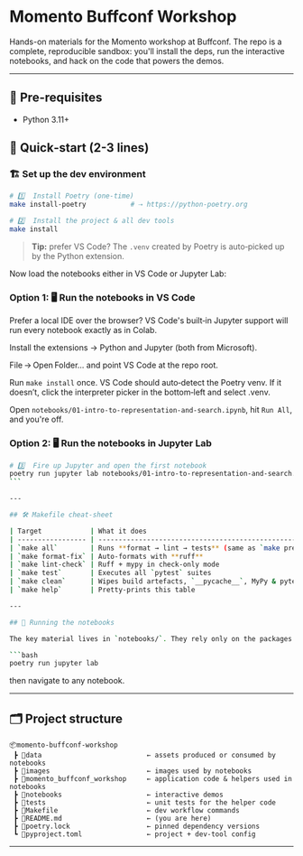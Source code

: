 # Momento Buffconf Workshop

Hands-on materials for the Momento workshop at Buffconf. The repo is a complete, reproducible sandbox: you'll install the deps, run the interactive notebooks, and hack on the code that powers the demos.

---

## 🧰 Pre-requisites

- Python 3.11+

## 🚀 Quick‑start (2-3 lines)

### 🏗️ Set up the dev environment

```bash
# 1️⃣  Install Poetry (one‑time)
make install-poetry           # ⇢ https://python-poetry.org

# 2️⃣  Install the project & all dev tools
make install
```

> **Tip:** prefer VS Code? The `.venv` created by Poetry is auto‑picked up by the Python extension.

Now load the notebooks either in VS Code or Jupyter Lab:

### Option 1: 🖥️ Run the notebooks in VS Code

Prefer a local IDE over the browser? VS Code's built‑in Jupyter support will run every notebook exactly as in Colab.

Install the extensions → Python and Jupyter (both from Microsoft).

File → Open Folder... and point VS Code at the repo root.

Run `make install` once. VS Code should auto‑detect the Poetry venv. If it doesn’t, click the interpreter picker in the bottom‑left and select .venv.

Open `notebooks/01-intro-to-representation-and-search.ipynb`, hit `Run All`, and you're off.

### Option 2: 🖥️ Run the notebooks in Jupyter Lab

````bash
# 3️⃣  Fire up Jupyter and open the first notebook
poetry run jupyter lab notebooks/01-intro-to-representation-and-search.ipynb
```

---

## 🛠️ Makefile cheat‑sheet

| Target            | What it does                                               |
| ----------------- | ---------------------------------------------------------- |
| `make all`        | Runs **format → lint → tests** (same as `make precommit`)  |
| `make format-fix` | Auto‑formats with **ruff**                                 |
| `make lint-check` | Ruff + mypy in check‑only mode                             |
| `make test`       | Executes all `pytest` suites                               |
| `make clean`      | Wipes build artefacts, `__pycache__`, MyPy & pytest caches |
| `make help`       | Pretty‑prints this table                                   |

---

## 🧪 Running the notebooks

The key material lives in `notebooks/`. They rely only on the packages declared in `pyproject.toml`, so once `make install` succeeds you can:

```bash
poetry run jupyter lab
````

then navigate to any notebook.

---

## 🗂️ Project structure

```
📦momento-buffconf-workshop
 ┣ 📂data                          ← assets produced or consumed by notebooks
 ┣ 📂images                        ← images used by notebooks
 ┣ 📂momento_buffconf_workshop     ← application code & helpers used in notebooks
 ┣ 📂notebooks                     ← interactive demos
 ┣ 📂tests                         ← unit tests for the helper code
 ┣ 📜Makefile                      ← dev workflow commands
 ┣ 📜README.md                     ← (you are here)
 ┣ 📜poetry.lock                   ← pinned dependency versions
 ┗ 📜pyproject.toml                ← project + dev‑tool config
```

---
